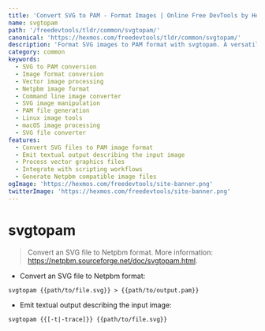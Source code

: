 ```yaml
---
title: 'Convert SVG to PAM - Format Images | Online Free DevTools by Hexmos'
name: svgtopam
path: '/freedevtools/tldr/common/svgtopam/'
canonical: 'https://hexmos.com/freedevtools/tldr/common/svgtopam/'
description: 'Format SVG images to PAM format with svgtopam. A versatile image converter for developers and designers. Free online tool, no registration required.'
category: common
keywords:
  - SVG to PAM conversion
  - Image format conversion
  - Vector image processing
  - Netpbm image format
  - Command line image converter
  - SVG image manipulation
  - PAM file generation
  - Linux image tools
  - macOS image processing
  - SVG file converter
features:
  - Convert SVG files to PAM image format
  - Emit textual output describing the input image
  - Process vector graphics files
  - Integrate with scripting workflows
  - Generate Netpbm compatible image files
ogImage: 'https://hexmos.com/freedevtools/site-banner.png'
twitterImage: 'https://hexmos.com/freedevtools/site-banner.png'
---
```


# svgtopam

> Convert an SVG file to Netpbm format.
> More information: <https://netpbm.sourceforge.net/doc/svgtopam.html>.

- Convert an SVG file to Netpbm format:

`svgtopam {{path/to/file.svg}} > {{path/to/output.pam}}`

- Emit textual output describing the input image:

`svgtopam {{[-t|-trace]}} {{path/to/file.svg}}`

